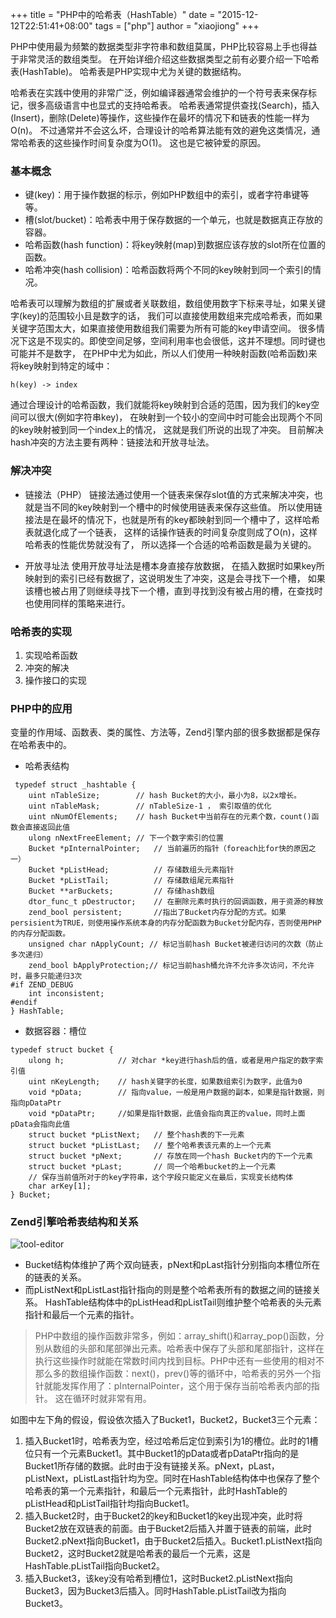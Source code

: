 +++
title = "PHP中的哈希表（HashTable）"
date = "2015-12-12T22:51:41+08:00"
tags = ["php"]
author = "xiaojiong"
+++


PHP中使用最为频繁的数据类型非字符串和数组莫属，PHP比较容易上手也得益于非常灵活的数组类型。 在开始详细介绍这些数据类型之前有必要介绍一下哈希表(HashTable)。 哈希表是PHP实现中尤为关键的数据结构。

哈希表在实践中使用的非常广泛，例如编译器通常会维护的一个符号表来保存标记，很多高级语言中也显式的支持哈希表。 哈希表通常提供查找(Search)，插入(Insert)，删除(Delete)等操作，这些操作在最坏的情况下和链表的性能一样为O(n)。 不过通常并不会这么坏，合理设计的哈希算法能有效的避免这类情况，通常哈希表的这些操作时间复杂度为O(1)。 这也是它被钟爱的原因。

### 基本概念

 - 键(key)：用于操作数据的标示，例如PHP数组中的索引，或者字符串键等等。
 - 槽(slot/bucket)：哈希表中用于保存数据的一个单元，也就是数据真正存放的容器。
 - 哈希函数(hash function)：将key映射(map)到数据应该存放的slot所在位置的函数。
 - 哈希冲突(hash collision)：哈希函数将两个不同的key映射到同一个索引的情况。

 哈希表可以理解为数组的扩展或者关联数组，数组使用数字下标来寻址，如果关键字(key)的范围较小且是数字的话， 我们可以直接使用数组来完成哈希表，而如果关键字范围太大，如果直接使用数组我们需要为所有可能的key申请空间。 很多情况下这是不现实的。即使空间足够，空间利用率也会很低，这并不理想。同时键也可能并不是数字， 在PHP中尤为如此，所以人们使用一种映射函数(哈希函数)来将key映射到特定的域中：

```
h(key) -> index
```

通过合理设计的哈希函数，我们就能将key映射到合适的范围，因为我们的key空间可以很大(例如字符串key)， 在映射到一个较小的空间中时可能会出现两个不同的key映射被到同一个index上的情况， 这就是我们所说的出现了冲突。 目前解决hash冲突的方法主要有两种：链接法和开放寻址法。

### 解决冲突

 - 链接法（PHP）
链接法通过使用一个链表来保存slot值的方式来解决冲突，也就是当不同的key映射到一个槽中的时候使用链表来保存这些值。 所以使用链接法是在最坏的情况下，也就是所有的key都映射到同一个槽中了，这样哈希表就退化成了一个链表， 这样的话操作链表的时间复杂度则成了O(n)，这样哈希表的性能优势就没有了， 所以选择一个合适的哈希函数是最为关键的。

 - 开放寻址法
使用开放寻址法是槽本身直接存放数据， 在插入数据时如果key所映射到的索引已经有数据了，这说明发生了冲突，这是会寻找下一个槽， 如果该槽也被占用了则继续寻找下一个槽，直到寻找到没有被占用的槽，在查找时也使用同样的策略来进行。

### 哈希表的实现

 1. 实现哈希函数
 2. 冲突的解决
 3. 操作接口的实现
 
### PHP中的应用
变量的作用域、函数表、类的属性、方法等，Zend引擎内部的很多数据都是保存在哈希表中的。

 - 哈希表结构
 
```
 typedef struct _hashtable { 
    uint nTableSize;        // hash Bucket的大小，最小为8，以2x增长。
    uint nTableMask;        // nTableSize-1 ， 索引取值的优化
    uint nNumOfElements;    // hash Bucket中当前存在的元素个数，count()函数会直接返回此值 
    ulong nNextFreeElement; // 下一个数字索引的位置
    Bucket *pInternalPointer;   // 当前遍历的指针（foreach比for快的原因之一）
    Bucket *pListHead;          // 存储数组头元素指针
    Bucket *pListTail;          // 存储数组尾元素指针
    Bucket **arBuckets;         // 存储hash数组
    dtor_func_t pDestructor;    // 在删除元素时执行的回调函数，用于资源的释放
    zend_bool persistent;       //指出了Bucket内存分配的方式。如果persisient为TRUE，则使用操作系统本身的内存分配函数为Bucket分配内存，否则使用PHP的内存分配函数。
    unsigned char nApplyCount; // 标记当前hash Bucket被递归访问的次数（防止多次递归）
    zend_bool bApplyProtection;// 标记当前hash桶允许不允许多次访问，不允许时，最多只能递归3次
#if ZEND_DEBUG
    int inconsistent;
#endif
} HashTable;
```
 - 数据容器：槽位

```
typedef struct bucket {
    ulong h;            // 对char *key进行hash后的值，或者是用户指定的数字索引值
    uint nKeyLength;    // hash关键字的长度，如果数组索引为数字，此值为0
    void *pData;        // 指向value，一般是用户数据的副本，如果是指针数据，则指向pDataPtr
    void *pDataPtr;     //如果是指针数据，此值会指向真正的value，同时上面pData会指向此值
    struct bucket *pListNext;   // 整个hash表的下一元素
    struct bucket *pListLast;   // 整个哈希表该元素的上一个元素
    struct bucket *pNext;       // 存放在同一个hash Bucket内的下一个元素
    struct bucket *pLast;       // 同一个哈希bucket的上一个元素
    // 保存当前值所对于的key字符串，这个字段只能定义在最后，实现变长结构体
    char arKey[1];              
} Bucket;
```

### Zend引擎哈希表结构和关系
![tool-editor](http://ww1.sinaimg.cn/large/68faff51jw1eyx9mnolj5j20k00dhmz3.jpg)

 - Bucket结构体维护了两个双向链表，pNext和pLast指针分别指向本槽位所在的链表的关系。
 - 而pListNext和pListLast指针指向的则是整个哈希表所有的数据之间的链接关系。 HashTable结构体中的pListHead和pListTail则维护整个哈希表的头元素指针和最后一个元素的指针。

> PHP中数组的操作函数非常多，例如：array_shift()和array_pop()函数，分别从数组的头部和尾部弹出元素。哈希表中保存了头部和尾部指针，这样在执行这些操作时就能在常数时间内找到目标。PHP中还有一些使用的相对不那么多的数组操作函数：next()，prev()等的循环中，哈希表的另外一个指针就能发挥作用了：pInternalPointer，这个用于保存当前哈希表内部的指针。 这在循环时就非常有用。

如图中左下角的假设，假设依次插入了Bucket1，Bucket2，Bucket3三个元素：

 1. 插入Bucket1时，哈希表为空，经过哈希后定位到索引为1的槽位。此时的1槽位只有一个元素Bucket1。其中Bucket1的pData或者pDataPtr指向的是Bucket1所存储的数据。此时由于没有链接关系。pNext，pLast，pListNext，pListLast指针均为空。同时在HashTable结构体中也保存了整个哈希表的第一个元素指针，和最后一个元素指针，此时HashTable的pListHead和pListTail指针均指向Bucket1。
 2. 插入Bucket2时，由于Bucket2的key和Bucket1的key出现冲突，此时将Bucket2放在双链表的前面。由于Bucket2后插入并置于链表的前端，此时Bucket2.pNext指向Bucket1，由于Bucket2后插入。Bucket1.pListNext指向Bucket2，这时Bucket2就是哈希表的最后一个元素，这是HashTable.pListTail指向Bucket2。
 3. 插入Bucket3，该key没有哈希到槽位1，这时Bucket2.pListNext指向Bucket3，因为Bucket3后插入。同时HashTable.pListTail改为指向Bucket3。

 

